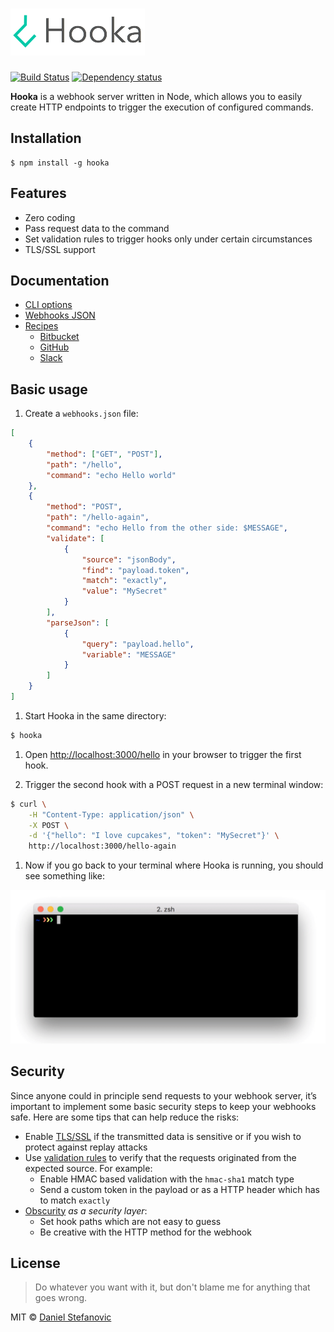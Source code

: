 # ![hooka](media/logo.png)

[![Build Status][travis-image]][travis-url]
[![Dependency status][david-dm-image]][david-dm-url]

[travis-url]: https://travis-ci.org/danistefanovic/hooka
[travis-image]: http://img.shields.io/travis/danistefanovic/hooka.svg
[david-dm-url]:https://david-dm.org/danistefanovic/hooka
[david-dm-image]:https://david-dm.org/danistefanovic/hooka.svg

**Hooka** is a webhook server written in Node, which allows you to easily create HTTP endpoints to trigger the execution of configured commands.

## Installation

```
$ npm install -g hooka
```

## Features

* Zero coding
* Pass request data to the command
* Set validation rules to trigger hooks only under certain circumstances
* TLS/SSL support

## Documentation

* [CLI options](docs/cli.md)
* [Webhooks JSON](docs/webhooks.md)
* [Recipes](docs/recipes.md)
  * [Bitbucket](docs/recipes/bitbucket.md)
  * [GitHub](docs/recipes/github.md)
  * [Slack](docs/recipes/slack.md)

## Basic usage

1. Create a `webhooks.json` file:

  ```json
  [
      {
          "method": ["GET", "POST"],
          "path": "/hello",
          "command": "echo Hello world"
      },
      {
          "method": "POST",
          "path": "/hello-again",
          "command": "echo Hello from the other side: $MESSAGE",
          "validate": [
              {
                  "source": "jsonBody",
                  "find": "payload.token",
                  "match": "exactly",
                  "value": "MySecret"
              }
          ],
          "parseJson": [
              {
                  "query": "payload.hello",
                  "variable": "MESSAGE"
              }
          ]
      }
  ]
  ```

1. Start Hooka in the same directory:
  ```sh
  $ hooka
  ```

1. Open [http://localhost:3000/hello](http://localhost:3000/hello) in your browser to trigger the first hook.

1. Trigger the second hook with a POST request in a new terminal window:
  ```sh
  $ curl \
      -H "Content-Type: application/json" \
      -X POST \
      -d '{"hello": "I love cupcakes", "token": "MySecret"}' \
      http://localhost:3000/hello-again
  ```

1. Now if you go back to your terminal where Hooka is running, you should see something like:

<p align="center">
    <img src="media/screencast.gif" width="700" />
</p>

## Security

Since anyone could in principle send requests to your webhook server, it’s important to implement some basic security steps to keep your webhooks safe. Here are some tips that can help reduce the risks:

* Enable [TLS/SSL](docs/cli.md#--tlc-cert----tls-key) if the transmitted data is sensitive or if you wish to protect against replay attacks
* Use [validation rules](docs/webhooks.md#validate) to verify that the requests originated from the expected source. For example:
  * Enable HMAC based validation with the `hmac-sha1` match type
  * Send a custom token in the payload or as a HTTP header which has to match `exactly`
* [Obscurity](https://danielmiessler.com/study/security-by-obscurity/) *as a security layer*:
  * Set hook paths which are not easy to guess
  * Be creative with the HTTP method for the webhook

## License

> Do whatever you want with it, but don't blame me for anything that goes wrong.

MIT © [Daniel Stefanovic](http://twitter.com/danistefanovic)


